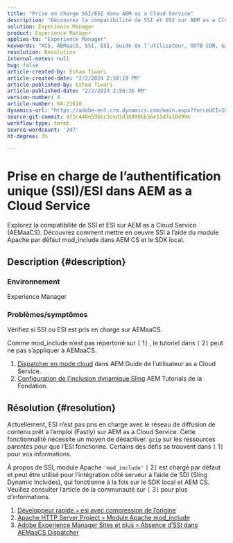 ```yaml
---
title: "Prise en charge SSI/ESI dans AEM as a Cloud Service"
description: "Découvrez la compatibilité de SSI et ESI sur AEM as a Cloud Service ( AEMaaCS)."
solution: Experience Manager
product: Experience Manager
applies-to: "Experience Manager"
keywords: "KCS, AEMaaCS, SSI, ESI, Guide de l’utilisateur, OOTB CDN, Gzip Compression, AEM foundation, SDI, SDK"
resolution: Resolution
internal-notes: null
bug: false
article-created-by: Eshaa Tiwari
article-created-date: "2/2/2024 2:50:19 PM"
article-published-by: Eshaa Tiwari
article-published-date: "2/2/2024 2:56:36 PM"
version-number: 4
article-number: KA-21610
dynamics-url: "https://adobe-ent.crm.dynamics.com/main.aspx?forceUCI=1&pagetype=entityrecord&etn=knowledgearticle&id=b9a17660-dac1-ee11-9079-6045bd006268"
source-git-commit: 4f1c440e596bc3ced1d389906b36e11d7a10d99e
workflow-type: tm+mt
source-wordcount: '247'
ht-degree: 3%

---
```


# Prise en charge de l’authentification unique (SSI)/ESI dans AEM as a Cloud Service


Explorez la compatibilité de SSI et ESI sur AEM as a Cloud Service (AEMaaCS). Découvrez comment mettre en oeuvre SSI à l’aide du module Apache par défaut mod_include dans AEM CS et le SDK local.

## Description {#description}


### <b>Environnement</b>

Experience Manager



### <b>Problèmes/symptômes</b>

Vérifiez si SSI ou ESI est pris en charge sur AEMaaCS.

Comme mod_include n’est pas répertorié sur `[` 1`]` , le tutoriel dans `[` 2`]`  peut ne pas s’appliquer à AEMaaCS.

1. [Dispatcher en mode cloud](https://experienceleague.adobe.com/docs/experience-manager-cloud-service/content/implementing/content-delivery/disp-overview.html?lang=fr) dans AEM Guide de l’utilisateur as a Cloud Service.
2. [Configuration de l’inclusion dynamique Sling](https://experienceleague.adobe.com/docs/experience-manager-learn/foundation/development/set-up-sling-dynamic-include.html?lang=fr) AEM Tutorials de la Fondation.





## Résolution {#resolution}


Actuellement, ESI n’est pas pris en charge avec le réseau de diffusion de contenu prêt à l’emploi (Fastly) sur AEM as a Cloud Service. Cette fonctionnalité nécessite un moyen de désactiver. `gzip` sur les ressources parentes pour que l’ESI fonctionne. Certains des défis se trouvent dans `[` 1`]`  pour vos informations.

À propos de SSI, module Apache `'mod_include'` `[` 2`]`  est chargé par défaut et peut être utilisé pour l’intégration côté serveur à l’aide de SDI (Sling Dynamic Includes), qui fonctionne à la fois sur le SDK local et AEM CS. Veuillez consulter l’article de la communauté sur `[` 3`]`  pour plus d’informations.

1. [Développeur rapide `>`  esi avec compression de l’origine](https://developer.fastly.com/reference/vcl/statements/esi/#esi-with-origin-compression)
2. [Apache HTTP Server Project `>`  Module Apache mod_include](https://httpd.apache.org/docs/2.4/mod/mod_include.html)
3. [Adobe Experience Manager Sites et plus `>`  Absence d’SSI dans AEMaaCS Dispatcher](https://experienceleaguecommunities.adobe.com/t5/adobe-experience-manager/lack-of-ssi-in-aemaacs-dispatcher/td-p/392044)

